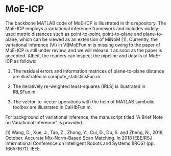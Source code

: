 # MoE-ICP

The backbone MATLAB code of MoE-ICP is illustrated in this repository. The MoE-ICP employs a variational inference framework and includes widely-used metric distances such as point-to-point, point-to-plane and plane-to-plane, which can be viewed as an extension of MiNoM [1]. Currently, the variational inference (VI) in VBMoEFun.m is missing owing to the paper of MoE-ICP is still under review, and we will release it as soon as the paper is accepted. Albeit, the readers can inspect the pipeline and details of MoE-ICP as follows:

1. The residual errors and information matrices of plane-to-plane distance are illustrated in compute_statisticsFun.m.

2. The iteratively re-weighted least-squares (IRLS) is illustrated in IRLSFun.m.

3. The vector-to-vector operations with the help of MATLAB symbolic toolbox are illustrated in CalHbFun.m. 

For background of variational inference, the manuscript titled "A Brief Note on Variational Inference" is provided. 

[1] Wang, D., Xue, J., Tao, Z., Zhong, Y., Cui, D., Du, S. and Zheng, N., 2018, October. Accurate Mix-Norm-Based Scan Matching. In 2018 IEEE/RSJ International Conference on Intelligent Robots and Systems (IROS) (pp. 1665-1671). IEEE.
